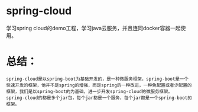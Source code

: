 # spring-cloud
学习spring cloud的demo工程，学习java云服务，并且连同docker容器一起使用。
# 总结：
```
spring-cloud是以spring-boot为基础开发的，是一种微服务框架，spring-boot是一个快速开发的框架，他并不是spring的增强，而是spring的一种改进，一种免配置或者少配置的框架，我们是以spring-boot的为基础，进一步开发spring-cloud的微服务框架。
spring-cloud的都是多个jar包，每个jar都是一个服务，每个jar都是一个spring-boot的框架。
```
